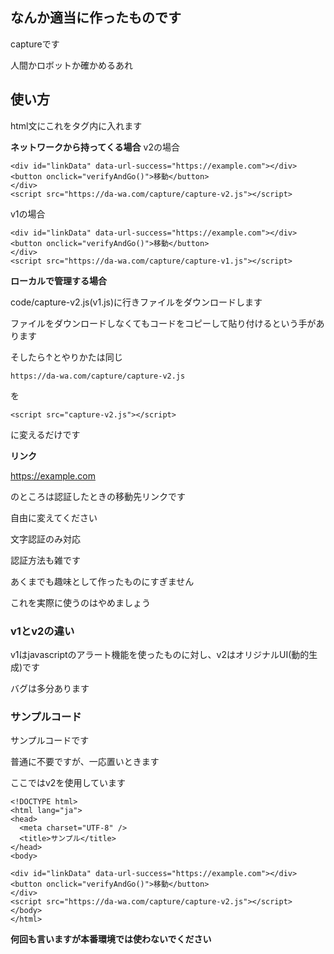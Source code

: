 ## なんか適当に作ったものです
captureです

人間かロボットか確かめるあれ

## 使い方
html文にこれを<body>タグ内に入れます

**ネットワークから持ってくる場合**
v2の場合
```
<div id="linkData" data-url-success="https://example.com"></div>
<button onclick="verifyAndGo()">移動</button>
</div>
<script src="https://da-wa.com/capture/capture-v2.js"></script>
```

v1の場合
```
<div id="linkData" data-url-success="https://example.com"></div>
<button onclick="verifyAndGo()">移動</button>
</div>
<script src="https://da-wa.com/capture/capture-v1.js"></script>
```

**ローカルで管理する場合**

code/capture-v2.js(v1.js)に行きファイルをダウンロードします

ファイルをダウンロードしなくてもコードをコピーして貼り付けるという手があります

そしたら↑とやりかたは同じ

```https://da-wa.com/capture/capture-v2.js```

を

```<script src="capture-v2.js"></script>```

に変えるだけです

**リンク**

https://example.com  

のところは認証したときの移動先リンクです

自由に変えてください


文字認証のみ対応

認証方法も雑です

あくまでも趣味として作ったものにすぎません

これを実際に使うのはやめましょう



### v1とv2の違い

v1はjavascriptのアラート機能を使ったものに対し、v2はオリジナルUI(動的生成)です

バグは多分あります


### サンプルコード
サンプルコードです

普通に不要ですが、一応置いときます

ここではv2を使用しています
```
<!DOCTYPE html>
<html lang="ja">
<head>
  <meta charset="UTF-8" />
  <title>サンプル</title>
</head>
<body>

<div id="linkData" data-url-success="https://example.com"></div>
<button onclick="verifyAndGo()">移動</button>
</div>
<script src="https://da-wa.com/capture/capture-v2.js"></script>
</body>
</html>
```

**何回も言いますが本番環境では使わないでください**

